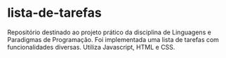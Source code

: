 # lista-de-tarefas
<p>
  Repositório destinado ao projeto prático da disciplina de Linguagens e Paradigmas de Programação. Foi implementada uma lista de tarefas com funcionalidades diversas. Utiliza Javascript, HTML e CSS.
</p>
